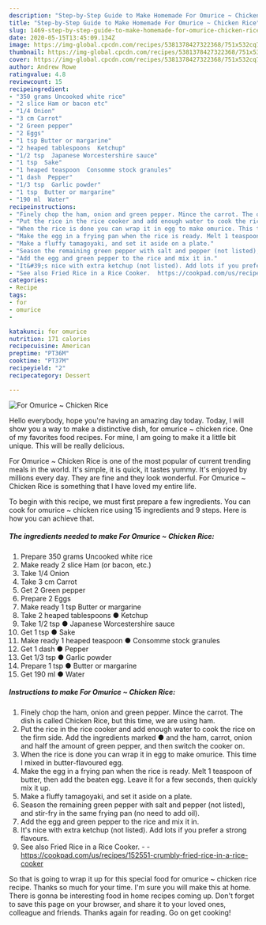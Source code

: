 ```yaml
---
description: "Step-by-Step Guide to Make Homemade For Omurice ~ Chicken Rice"
title: "Step-by-Step Guide to Make Homemade For Omurice ~ Chicken Rice"
slug: 1469-step-by-step-guide-to-make-homemade-for-omurice-chicken-rice
date: 2020-05-15T13:45:09.134Z
image: https://img-global.cpcdn.com/recipes/5381378427322368/751x532cq70/for-omurice-chicken-rice-recipe-main-photo.jpg
thumbnail: https://img-global.cpcdn.com/recipes/5381378427322368/751x532cq70/for-omurice-chicken-rice-recipe-main-photo.jpg
cover: https://img-global.cpcdn.com/recipes/5381378427322368/751x532cq70/for-omurice-chicken-rice-recipe-main-photo.jpg
author: Andrew Rowe
ratingvalue: 4.8
reviewcount: 15
recipeingredient:
- "350 grams Uncooked white rice"
- "2 slice Ham or bacon etc"
- "1/4 Onion"
- "3 cm Carrot"
- "2 Green pepper"
- "2 Eggs"
- "1 tsp Butter or margarine"
- "2 heaped tablespoons  Ketchup"
- "1/2 tsp  Japanese Worcestershire sauce"
- "1 tsp  Sake"
- "1 heaped teaspoon  Consomme stock granules"
- "1 dash  Pepper"
- "1/3 tsp  Garlic powder"
- "1 tsp  Butter or margarine"
- "190 ml  Water"
recipeinstructions:
- "Finely chop the ham, onion and green pepper. Mince the carrot. The dish is called Chicken Rice, but this time, we are using ham."
- "Put the rice in the rice cooker and add enough water to cook the rice on the firm side. Add the ingredients marked ● and the ham, carrot, onion and half the amount of green pepper, and then switch the cooker on."
- "When the rice is done you can wrap it in egg to make omurice. This time I mixed in butter-flavoured egg."
- "Make the egg in a frying pan when the rice is ready. Melt 1 teaspoon of butter, then add the beaten egg. Leave it for a few seconds, then quickly mix it up."
- "Make a fluffy tamagoyaki, and set it aside on a plate."
- "Season the remaining green pepper with salt and pepper (not listed), and stir-fry in the same frying pan (no need to add oil)."
- "Add the egg and green pepper to the rice and mix it in."
- "It&#39;s nice with extra ketchup (not listed). Add lots if you prefer a strong flavours."
- "See also Fried Rice in a Rice Cooker.  https://cookpad.com/us/recipes/152551-crumbly-fried-rice-in-a-rice-cooker"
categories:
- Recipe
tags:
- for
- omurice
- 

katakunci: for omurice  
nutrition: 171 calories
recipecuisine: American
preptime: "PT36M"
cooktime: "PT37M"
recipeyield: "2"
recipecategory: Dessert

---
```



![For Omurice ~ Chicken Rice](https://img-global.cpcdn.com/recipes/5381378427322368/751x532cq70/for-omurice-chicken-rice-recipe-main-photo.jpg)

Hello everybody, hope you're having an amazing day today. Today, I will show you a way to make a distinctive dish, for omurice ~ chicken rice. One of my favorites food recipes. For mine, I am going to make it a little bit unique. This will be really delicious.



For Omurice ~ Chicken Rice is one of the most popular of current trending meals in the world. It's simple, it is quick, it tastes yummy. It's enjoyed by millions every day. They are fine and they look wonderful. For Omurice ~ Chicken Rice is something that I have loved my entire life.


To begin with this recipe, we must first prepare a few ingredients. You can cook for omurice ~ chicken rice using 15 ingredients and 9 steps. Here is how you can achieve that.

<!--inarticleads1-->

##### The ingredients needed to make For Omurice ~ Chicken Rice:

1. Prepare 350 grams Uncooked white rice
1. Make ready 2 slice Ham (or bacon, etc.)
1. Take 1/4 Onion
1. Take 3 cm Carrot
1. Get 2 Green pepper
1. Prepare 2 Eggs
1. Make ready 1 tsp Butter or margarine
1. Take 2 heaped tablespoons ● Ketchup
1. Take 1/2 tsp ● Japanese Worcestershire sauce
1. Get 1 tsp ● Sake
1. Make ready 1 heaped teaspoon ● Consomme stock granules
1. Get 1 dash ● Pepper
1. Get 1/3 tsp ● Garlic powder
1. Prepare 1 tsp ● Butter or margarine
1. Get 190 ml ● Water




<!--inarticleads2-->

##### Instructions to make For Omurice ~ Chicken Rice:

1. Finely chop the ham, onion and green pepper. Mince the carrot. The dish is called Chicken Rice, but this time, we are using ham.
1. Put the rice in the rice cooker and add enough water to cook the rice on the firm side. Add the ingredients marked ● and the ham, carrot, onion and half the amount of green pepper, and then switch the cooker on.
1. When the rice is done you can wrap it in egg to make omurice. This time I mixed in butter-flavoured egg.
1. Make the egg in a frying pan when the rice is ready. Melt 1 teaspoon of butter, then add the beaten egg. Leave it for a few seconds, then quickly mix it up.
1. Make a fluffy tamagoyaki, and set it aside on a plate.
1. Season the remaining green pepper with salt and pepper (not listed), and stir-fry in the same frying pan (no need to add oil).
1. Add the egg and green pepper to the rice and mix it in.
1. It&#39;s nice with extra ketchup (not listed). Add lots if you prefer a strong flavours.
1. See also Fried Rice in a Rice Cooker. -  - https://cookpad.com/us/recipes/152551-crumbly-fried-rice-in-a-rice-cooker




So that is going to wrap it up for this special food for omurice ~ chicken rice recipe. Thanks so much for your time. I'm sure you will make this at home. There is gonna be interesting food in home recipes coming up. Don't forget to save this page on your browser, and share it to your loved ones, colleague and friends. Thanks again for reading. Go on get cooking!
